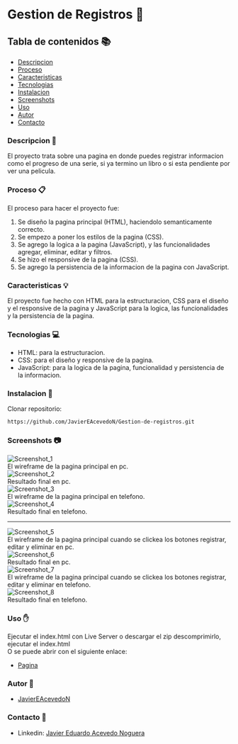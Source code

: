 # Gestion de Registros 🚀
## Tabla de contenidos 📚
- [Descripcion](#descripcion)
- [Proceso](#proceso)
- [Caracteristicas](#caracteristicas)
- [Tecnologias](#tecnologias)
- [Instalacion](#instalacion)
- [Screenshots](#screenshots)
- [Uso](#uso)
- [Autor](#autor)
- [Contacto](#contacto)
<h3 id="descripcion">Descripcion 📖</h3>

El proyecto trata sobre una pagina en donde puedes registrar informacion como el progreso de una serie, si ya termino un libro o si esta pendiente por ver una pelicula.
<h3 id="proceso">Proceso 📋</h3>

El proceso para hacer el proyecto fue:
1. Se diseño la pagina principal (HTML), haciendolo semanticamente correcto.
2. Se empezo a poner los estilos de la pagina (CSS).
3. Se agrego la logica a la pagina (JavaScript), y las funcionalidades agregar, eliminar, editar y filtros.
4. Se hizo el responsive de la pagina (CSS).
5. Se agrego la persistencia de la informacion de la pagina con JavaScript.
<h3 id="caracteristicas">Caracteristicas 💡</h3>

El proyecto fue hecho con HTML para la estructuracion, CSS para el diseño y el responsive de la pagina y JavaScript para la logica, las funcionalidades y la persistencia de la pagina.
<h3 id="tecnologias">Tecnologias 💻</h3>

- HTML: para la estructuracion.
- CSS: para el diseño y responsive de la pagina.
- JavaScript: para la logica de la pagina, funcionalidad y persistencia de la informacion.
<h3 id="instalacion">Instalacion 💾</h3>

Clonar repositorio:
```sh
https://github.com/JavierEAcevedoN/Gestion-de-registros.git
```
<h3 id="screenshots">Screenshots 📷</h3>

![Screenshot_1](./img/Screenshot_1.png)  
El wireframe de la pagina principal en pc.  
![Screenshot_2](./img/Screenshot_2.png)  
Resultado final en pc.  
![Screenshot_3](./img/Screenshot_3.png)  
El wireframe de la pagina principal en telefono.  
![Screenshot_4](./img/Screenshot_4.png)  
Resultado final en telefono.
***
![Screenshot_5](./img/Screenshot_5.png)  
El wireframe de la pagina principal cuando se clickea los botones registrar, editar y eliminar en pc.  
![Screenshot_6](./img/Screenshot_6.png)  
Resultado final en pc.  
![Screenshot_7](./img/Screenshot_7.png)  
El wireframe de la pagina principal cuando se clickea los botones registrar, editar y eliminar en telefono.  
![Screenshot_8](./img/Screenshot_8.png)  
Resultado final en telefono. 
<h3 id="uso">Uso ✋</h3>

Ejecutar el index.html con Live Server o descargar el zip descomprimirlo, ejecutar el index.html  
O se puede abrir con el siguiente enlace:
- [Pagina](https://javiereacevedon.github.io/Gestion-de-registros/)
<h3 id="autor">Autor 👤</h3>

- [JavierEAcevedoN](https://github.com/JavierEAcevedoN)
<h3 id="contacto">Contacto 📱</h3>

- Linkedin: [Javier Eduardo Acevedo Noguera](https://www.linkedin.com/in/javier-eduardo-acevedo-noguera)
